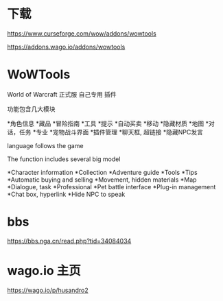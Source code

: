 # 下载
https://www.curseforge.com/wow/addons/wowtools

https://addons.wago.io/addons/wowtools

# WoWTools
World of Warcraft 正式服 自己专用 插件

功能包含几大模块

*角色信息 *藏品 *冒险指南 *工具 *提示 *自动买卖 *移动 *隐藏材质 *地图 *对话，任务 *专业 *宠物战斗界面 *插件管理  *聊天框, 超链接 *隐藏NPC发言

language follows the game

The function includes several big model
    
*Character information *Collection *Adventure guide *Tools *Tips *Automatic buying and selling *Movement, hidden materials *Map *Dialogue, task *Professional *Pet battle interface *Plug-in management *Chat box, hyperlink *Hide NPC to speak

# bbs
https://bbs.nga.cn/read.php?tid=34084034

# wago.io 主页
https://wago.io/p/husandro2
